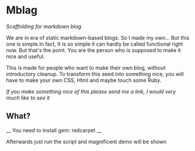 # Mblag

_Scaffolding for markdown blog_

We are in era of static markdown-based blogs. So I made my own...
But this one is simple.In fact, It is so simple it can hardly be called functional right now. But that's the point. You are the person who is supposed to make it nice and useful.

This is made for people who want to make their own blog, without introductory cleanup.
To transform this seed into something nice, you will have to make your own CSS, Html and maybe touch some Ruby.

_If you make something nice of this please send me a link, I would very much like to see it_

## What?

__ You need to install gem: redcarpet __

Afterwards just run the script and magnificent demo will be shown